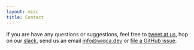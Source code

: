 ```yaml
---
layout: misc
title: Contact
---
```


If you are have any questions or suggestions, feel free to [tweet at us](https://twitter.com/wiqca), hop on our [slack](https://join.slack.com/t/wiqca/shared_invite/enQtNzU2NjQ2OTY1NTM4LWJkNTYzOTgyZDliNTU4ZDllYWIxNDQxOWVkYmRkZmVhY2FlMDRmZjQ0M2YwZjBlNDdkZjEwNDQxZDc0NmRiYzc), send us an email [info@wiqca.dev](mailto:info@wiqca.dev) or [file a GitHub issue](https://github.com/wiqca/wiqca.github.io/issues/new).

